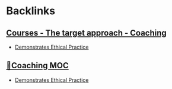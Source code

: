 
# Backlinks
## [Courses - The target approach - Coaching](<Courses - The target approach - Coaching.md>)
- [Demonstrates Ethical Practice](<Demonstrates Ethical Practice.md>)

## [🧭Coaching MOC](<🧭Coaching MOC.md>)
- [Demonstrates Ethical Practice](<Demonstrates Ethical Practice.md>)

